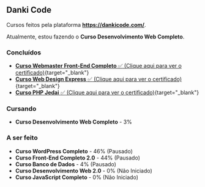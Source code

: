 ## Danki Code

Cursos feitos pela plataforma **https://dankicode.com/**.

Atualmente, estou fazendo o **Curso Desenvolvimento Web Completo**.

### Concluídos 

- [**Curso Webmaster Front-End Completo** :white_check_mark: (Clique aqui para ver o certificado)](https://bit.ly/40GhxmI){target="_blank"}
- [**Curso Web Design Express** :white_check_mark: (Clique aqui para ver o certificado)](https://bit.ly/3YL3cDa){target="_blank"}
- [**Curso PHP Jedai** :white_check_mark: (Clique aqui para ver o certificado)](https://bit.ly/3Cwr8m2){target="_blank"}

### Cursando

- **Curso Desenvolvimento Web Completo** - 3%

### A ser feito

- **Curso WordPress Completo** - 46% (Pausado)
- **Curso Front-End Completo 2.0** - 44% (Pausado)
- **Curso Banco de Dados** - 4% (Pausado)
- **Curso Desenvolvimento Web 2.0** - 0% (Não Iniciado)
- **Curso JavaScript Completo** - 0% (Não Iniciado)
